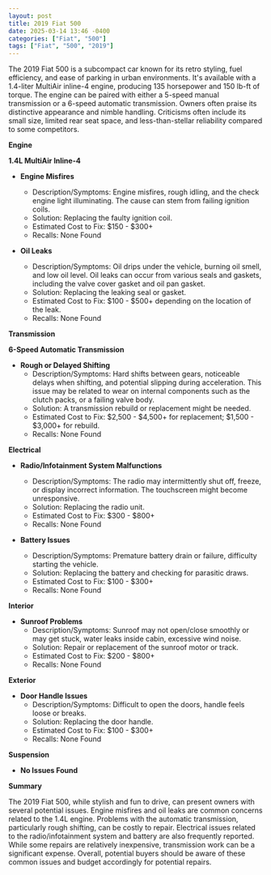 ```yaml
---
layout: post
title: 2019 Fiat 500
date: 2025-03-14 13:46 -0400
categories: ["Fiat", "500"]
tags: ["Fiat", "500", "2019"]
---
```

The 2019 Fiat 500 is a subcompact car known for its retro styling, fuel efficiency, and ease of parking in urban environments. It's available with a 1.4-liter MultiAir inline-4 engine, producing 135 horsepower and 150 lb-ft of torque. The engine can be paired with either a 5-speed manual transmission or a 6-speed automatic transmission. Owners often praise its distinctive appearance and nimble handling. Criticisms often include its small size, limited rear seat space, and less-than-stellar reliability compared to some competitors.

**Engine**

**1.4L MultiAir Inline-4**

*   **Engine Misfires**
    *   Description/Symptoms: Engine misfires, rough idling, and the check engine light illuminating. The cause can stem from failing ignition coils.
    *   Solution: Replacing the faulty ignition coil.
    *   Estimated Cost to Fix: $150 - $300+
    *   Recalls: None Found

*   **Oil Leaks**
    *   Description/Symptoms: Oil drips under the vehicle, burning oil smell, and low oil level. Oil leaks can occur from various seals and gaskets, including the valve cover gasket and oil pan gasket.
    *   Solution: Replacing the leaking seal or gasket.
    *   Estimated Cost to Fix: $100 - $500+ depending on the location of the leak.
    *   Recalls: None Found

**Transmission**

**6-Speed Automatic Transmission**

*   **Rough or Delayed Shifting**
    *   Description/Symptoms: Hard shifts between gears, noticeable delays when shifting, and potential slipping during acceleration. This issue may be related to wear on internal components such as the clutch packs, or a failing valve body.
    *   Solution: A transmission rebuild or replacement might be needed.
    *   Estimated Cost to Fix: $2,500 - $4,500+ for replacement; $1,500 - $3,000+ for rebuild.
    *   Recalls: None Found

**Electrical**

*   **Radio/Infotainment System Malfunctions**
    *   Description/Symptoms: The radio may intermittently shut off, freeze, or display incorrect information. The touchscreen might become unresponsive.
    *   Solution: Replacing the radio unit.
    *   Estimated Cost to Fix: $300 - $800+
    *   Recalls: None Found

*   **Battery Issues**
    *   Description/Symptoms: Premature battery drain or failure, difficulty starting the vehicle.
    *   Solution: Replacing the battery and checking for parasitic draws.
    *   Estimated Cost to Fix: $100 - $300+
    *   Recalls: None Found

**Interior**

*   **Sunroof Problems**
    *   Description/Symptoms: Sunroof may not open/close smoothly or may get stuck, water leaks inside cabin, excessive wind noise.
    *   Solution: Repair or replacement of the sunroof motor or track.
    *   Estimated Cost to Fix: $200 - $800+
    *   Recalls: None Found

**Exterior**

*   **Door Handle Issues**
    *   Description/Symptoms: Difficult to open the doors, handle feels loose or breaks.
    *   Solution: Replacing the door handle.
    *   Estimated Cost to Fix: $100 - $300+
    *   Recalls: None Found

**Suspension**

*   **No Issues Found**

**Summary**

The 2019 Fiat 500, while stylish and fun to drive, can present owners with several potential issues. Engine misfires and oil leaks are common concerns related to the 1.4L engine. Problems with the automatic transmission, particularly rough shifting, can be costly to repair. Electrical issues related to the radio/infotainment system and battery are also frequently reported. While some repairs are relatively inexpensive, transmission work can be a significant expense. Overall, potential buyers should be aware of these common issues and budget accordingly for potential repairs.

